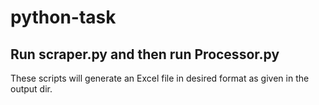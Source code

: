 # python-task

## Run scraper.py and then run Processor.py

These scripts will generate an Excel file in desired format as given in the output dir. 
